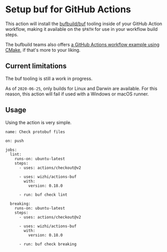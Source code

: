 Setup buf for GitHub Actions
============================

This action will install the [bufbuild/buf][buf] tooling inside of your GitHub Action workflow, making it available on the `$PATH` for use in your workflow build steps.

The bufbuild teams also offers [a GitHub Actions workflow example using CMake][buf-example], if that's more to your liking.

## Current limitations

The buf tooling is still a work in progress.

As of `2020-06-25`, only builds for Linux and Darwin are available. For this reason, this action will fail if used with a Windows or macOS runner.

## Usage

Using the action is very simple.

```
name: Check protobuf files

on: push

jobs:
  lint:
    runs-on: ubuntu-latest
    steps:
      - uses: actions/checkout@v2

      - uses: wizhi/actions-buf
        with:
          version: 0.18.0

      - run: buf check lint

  breaking:
    runs-on: ubuntu-latest
    steps:
      - uses: actions/checkout@v2

      - uses: wizhi/actions-buf
        with:
          version: 0.18.0

      - run: buf check breaking
```

[buf]: https://github.com/bufbuild/buf
[buf-example]: https://github.com/bufbuild/buf-example
